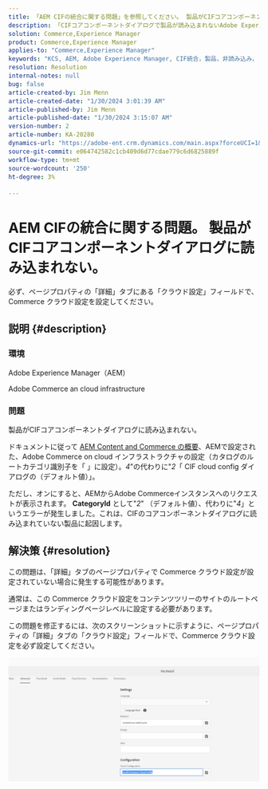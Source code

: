 ```yaml
---
title: 「AEM CIFの統合に関する問題」を参照してください。 製品がCIFコアコンポーネントダイアログに読み込まれない。」
description: 「CIFコアコンポーネントダイアログで製品が読み込まれないAdobe Experience Managerの問題を解決する方法を説明します。」
solution: Commerce,Experience Manager
product: Commerce,Experience Manager
applies-to: "Commerce,Experience Manager"
keywords: "KCS, AEM, Adobe Experience Manager, CIF統合，製品，非読み込み， CIFコアコンポーネントダイアログ，トラブルシューティング， Adobe Commerce, AC，クラウドインフラストラクチャ"
resolution: Resolution
internal-notes: null
bug: false
article-created-by: Jim Menn
article-created-date: "1/30/2024 3:01:39 AM"
article-published-by: Jim Menn
article-published-date: "1/30/2024 3:15:07 AM"
version-number: 2
article-number: KA-20280
dynamics-url: "https://adobe-ent.crm.dynamics.com/main.aspx?forceUCI=1&pagetype=entityrecord&etn=knowledgearticle&id=62ebffe1-1bbf-ee11-9079-6045bd006268"
source-git-commit: e064742582c1cb409d6d77cdae779c6d6825889f
workflow-type: tm+mt
source-wordcount: '250'
ht-degree: 3%

---
```


# AEM CIFの統合に関する問題。 製品がCIFコアコンポーネントダイアログに読み込まれない。


必ず、ページプロパティの「詳細」タブにある「クラウド設定」フィールドで、Commerce クラウド設定を設定してください。

## 説明 {#description}


### 環境

Adobe Experience Manager（AEM）

Adobe Commerce an cloud infrastructure

### 問題

製品がCIFコアコンポーネントダイアログに読み込まれない。

ドキュメントに従って [AEM Content and Commerce の概要](https://experienceleague.adobe.com/docs/experience-manager-65/commerce/storefront/getting-started.html)、AEMで設定された、Adobe Commerce on cloud インフラストラクチャの設定（カタログのルートカテゴリ識別子を「 」に設定）。*4*&quot;の代わりに&quot;*2*「 CIF cloud config ダイアログの（デフォルト値）」。

ただし、オンにすると、AEMからAdobe Commerceインスタンスへのリクエストが表示されます。 <b>CategoryId</b> として&quot;*2*&quot; （デフォルト値）、代わりに&quot;*4*」というエラーが発生しました。これは、CIFのコアコンポーネントダイアログに読み込まれていない製品に起因します。


## 解決策 {#resolution}


この問題は、「詳細」タブのページプロパティで Commerce クラウド設定が設定されていない場合に発生する可能性があります。

通常は、この Commerce クラウド設定をコンテンツツリーのサイトのルートページまたはランディングページレベルに設定する必要があります。

この問題を修正するには、次のスクリーンショットに示すように、ページプロパティの「詳細」タブの「クラウド設定」フィールドで、Commerce クラウド設定を必ず設定してください。

![](assets/35698328-9514-ed11-b83d-002248086a9c.png)
